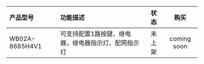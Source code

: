

| 产品型号                   | 功能描述                 |状态               |购买                 |                          
| :------------------------ | :------------------------| :---------------: | :----------------: |
| WB02A-8685H4V1  |  可支持配置1路按键、继电器，继电器指示灯、配网指示灯   |        未上架        |   coming soon   |
